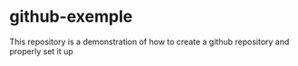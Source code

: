 # github-exemple
This repository is a demonstration of how to create a github repository and properly set it up 
